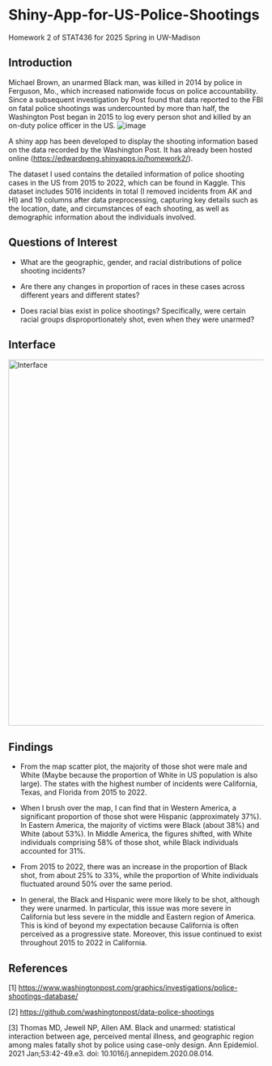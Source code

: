 # Shiny-App-for-US-Police-Shootings
Homework 2 of STAT436 for 2025 Spring in UW-Madison

## Introduction

Michael Brown, an unarmed Black man, was killed in 2014 by police in Ferguson, Mo., which increased nationwide focus on police accountability. Since a subsequent investigation by Post found that data reported to the FBI on fatal police shootings was undercounted by more than half, the Washington Post began in 2015 to log every person shot and killed by an on-duty police officer in the US.
![image](https://github.com/user-attachments/assets/247298ca-bd14-4e85-a968-2a42876efb26)

A shiny app has been developed to display the shooting information based on the data recorded by the Washington Post. It has already been hosted online (https://edwardpeng.shinyapps.io/homework2/). 

The dataset I used contains the detailed information of police shooting cases in the US from 2015 to 2022, which can be found in Kaggle. This dataset includes 5016 incidents in total (I removed incidents from AK and HI) and 19 columns after data preprocessing, capturing key details such as the location, date, and circumstances of each shooting, as well as demographic information about the individuals involved.

## Questions of Interest

- What are the geographic, gender, and racial distributions of police shooting incidents?

- Are there any changes in proportion of races in these cases across different years and different states?

- Does racial bias exist in police shootings? Specifically, were certain racial groups disproportionately shot, even when they were unarmed?

## Interface
<img width="723" alt="Interface" src="https://github.com/user-attachments/assets/1b28b4fa-5ba8-48d9-889f-d5874ef9034f" />

## Findings

- From the map scatter plot, the majority of those shot were male and White (Maybe because the
proportion of White in US population is also large). The states with the highest number of incidents
were California, Texas, and Florida from 2015 to 2022.

- When I brush over the map, I can find that in Western America, a significant proportion of those
shot were Hispanic (approximately 37%). In Eastern America, the majority of victims were Black
(about 38%) and White (about 53%). In Middle America, the figures shifted, with White individuals
comprising 58% of those shot, while Black individuals accounted for 31%.

- From 2015 to 2022, there was an increase in the proportion of Black shot, from about 25% to 33%,
while the proportion of White individuals fluctuated around 50% over the same period.

- In general, the Black and Hispanic were more likely to be shot, although they were unarmed. In
particular, this issue was more severe in California but less severe in the middle and Eastern region of
America. This is kind of beyond my expectation because California is often perceived as a progressive
state. Moreover, this issue continued to exist throughout 2015 to 2022 in California.

## References

[1] https://www.washingtonpost.com/graphics/investigations/police-shootings-database/

[2] https://github.com/washingtonpost/data-police-shootings

[3] Thomas MD, Jewell NP, Allen AM. Black and unarmed: statistical interaction between age, perceived
mental illness, and geographic region among males fatally shot by police using case-only design. Ann
Epidemiol. 2021 Jan;53:42-49.e3. doi: 10.1016/j.annepidem.2020.08.014.
